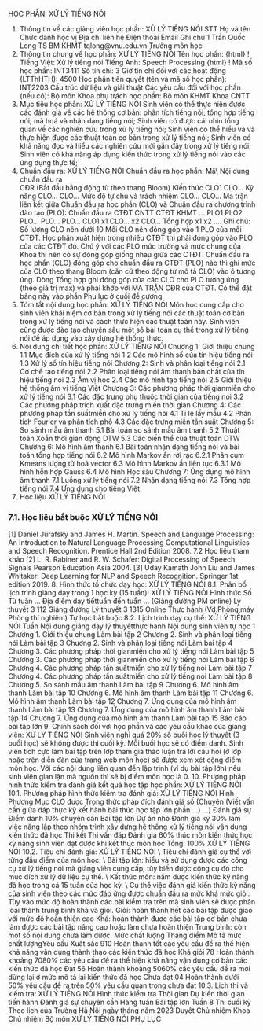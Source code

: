 HỌC PHẦN: XỬ LÝ TIẾNG NÓI
1. Thông tin về các giảng viên học phần: XỬ LÝ TIẾNG NÓI
STT Họ và tên Chức danh học vị Địa chỉ liên hệ Điện thoại Email Ghi chú 1 Trần Quốc Long TS BM KHMT tqlong\@vnu.edu.vn Trưởng môn học
2. Thông tin chung về học phần: XỬ LÝ TIẾNG NÓI Tên học phần:
{html}
! Tiếng Việt: Xử lý tiếng nói Tiếng Anh: Speech Processing
{html}
! Mã số học phần: INT3411 Số tín chỉ: 3 Giờ tín chỉ đối với các hoạt động (LTThHTH): 4500 Học phần tiên quyết (tên và mã số học phần): INT2203 Cấu trúc dữ
liệu và giải thuật Các yêu cầu đối với học phần (nếu có): Bộ môn Khoa phụ trách học phần: Bộ môn KHMT Khoa CNTT
3. Mục tiêu học phần: XỬ LÝ TIẾNG NÓI Sinh viên có thể thực hiện được các đánh giá về các hệ thống cơ bản: phân tích tiếng nói; tổng hợp tiếng nói; mã hoá và nhận dạng tiếng nói; Sinh viên có được cái nhìn tổng quan về các nghiên cứu trong xử lý tiếng nói; Sinh viên có thể hiểu và và thực hiện được các thuật toán cơ bản trong xử lý tiếng nói; Sinh viên có khả năng đọc và hiểu các nghiên cứu mới gần đây trong xử lý tiếng nói; Sinh viên có khả năng áp dụng kiến thức trong xử lý tiếng nói vào các ứng dụng thực tế;
4. Chuẩn đầu ra: XỬ LÝ TIẾNG NÓI
Chuẩn đầu ra học phần: Mã\ Nội dung chuẩn đầu ra\
CĐR (Bắt đầu bằng động từ theo thang Bloom) Kiến thức
CLO1
CLO...
Kỹ năng
CLO...
CLO...
Mức độ tự chủ và trách nhiệm
CLO...
CLO... Ma trận liên kết giữa Chuẩn đầu ra học phần (CLO) và Chuẩn đầu ra
chương trình đào tạo (PLO):
Chuẩn đầu ra CTĐT CNTT CTĐT KHMT ... PLO1 PLO2 PLO... PLO... PLO...
CLO1 x1
CLO... x2
CLO...
Tổng hợp x1 x2 ....
Ghi chú: Số lượng CLO nên dưới 10 Mỗi CLO nên đóng góp vào 1 PLO của mỗi CTĐT. Học phần xuất hiện trong nhiều CTĐT thì phải đóng góp vào PLO của các CTĐT đó. Chú ý với các PLO mức trường và mức chung của Khoa thì nên có sự đóng góp giống nhau giữa các CTĐT. Chuẩn đầu ra học phần (CLO) đóng góp cho chuẩn đầu ra CTĐT (PLO) nào thì ghi mức của CLO theo thang Bloom (căn cứ theo động từ mô tả CLO) vào ô tương ứng. Dòng Tổng hợp ghi đóng góp của các CLO cho PLO tương ứng (theo giá trị max) và phải khớp với MA TRẬN CĐR của CTĐT. Có thể đặt bảng này vào phần Phụ lục ở cuối đề cương.
5. Tóm tắt nội dung học phần: XỬ LÝ TIẾNG NÓI
Môn học cung cấp cho sinh viên khái niệm cơ bản trong xử lý tiếng nói
các thuật toán cơ bản trong xử lý tiếng nói và cách thực hiện các thuật
toán này. Sinh viên cũng được đào tạo chuyên sâu một số bài toán cụ thể
trong xử lý tiếng nói để áp dụng vào xây dựng hệ thống thực.
6. Nội dung chi tiết học phần: XỬ LÝ TIẾNG NÓI
Chương 1: Giới thiệu chung
1.1 Mục đích của xử lý tiếng nói
1.2 Các mô hình số của tín hiệu tiếng nói
1.3 Xử lý số tín hiệu tiếng nói
Chương 2: Sinh và phân loại tiếng nói
2.1 Cơ chế tạo tiếng nói
2.2 Phân loại tiếng nói âm thanh bản chất của tín hiệu tiếng nói
2.3 Âm vị học
2.4 Các mô hình tạo tiếng nói
2.5 Giới thiệu hệ thống âm vị tiếng Việt
Chương 3: Các phương pháp thời gianmiền cho xử lý tiếng nói
3.1 Các đặc trưng phụ thuộc thời gian của tiếng nói
3.2 Các phương pháp trích xuất đặc trưng miền thời gian
Chương 4: Các phương pháp tần suấtmiền cho xử lý tiếng nói
4.1 Tỉ lệ lấy mẫu
4.2 Phân tích Fourier và phân tích phổ
4.3 Các đặc trưng miền tần suất
Chương 5: So sánh mẫu âm thanh
5.1 Bài toán so sánh mẫu âm thanh
5.2 Thuật toán Xoắn thời gian động DTW
5.3 Các biến thể của thuật toán DTW
Chương 6: Mô hình âm thanh
6.1 Bài toán nhận dạng tiếng nói và bài toán tổng hợp tiếng nói
6.2 Mô hình Markov ẩn rời rạc
6.2.1 Phân cụm Kmeans lượng tử hoá vector
6.3 Mô hình Markov ẩn liên tục
6.3.1 Mô hình hỗn hợp Gauss
6.4 Mô hình Học sâu
Chương 7: Ứng dụng mô hình âm thanh
7.1 Luồng xử lý tiếng nói
7.2 Nhận dạng tiếng nói
7.3 Tổng hợp tiếng nói
7.4 Ứng dụng cho tiếng Việt
7. Học liệu XỬ LÝ TIẾNG NÓI
### 7.1. Học liệu bắt buộc XỬ LÝ TIẾNG NÓI
\[1\] Daniel Jurafsky and James H. Martin. Speech and Language
Processing: An Introduction to Natural Language Processing
Computational Linguistics and Speech Recognition. Prentice Hall 2nd
Edition 2008.
7.2 Học liệu tham khảo
\[2\] L. R. Rabiner and R. W. Schafer: Digital Processing of Speech
Signals Pearson Education Asia 2004.
\[3\] Uday Kamath John Liu and James Whitaker: Deep Learning for NLP
and Speech Recognition. Springer 1st edition 2019.
8. Hình thức tổ chức dạy học: XỬ LÝ TIẾNG NÓI
8.1. Phân bổ lịch trình giảng dạy trong 1 học kỳ (15 tuần): XỬ LÝ TIẾNG NÓI Hình thức Số Từ tuần ... Địa điểm dạy tiếttuần đến tuần ... (Giảng đường PM online) Lý thuyết 3 112 Giảng đường Lý thuyết 3 1315 Online Thực hành (Vd.Phòng máy Phòng thí nghiệm) Tự học bắt buộc 8.2. Lịch trình dạy cụ thể: XỬ LÝ TIẾNG NÓI Tuần Nội dung giảng dạy lý thuyếtthực hành Nội dung sinh viên tự học 1 Chương 1. Giới thiệu chung Làm bài tập
2 Chương 2. Sinh và phân loại tiếng nói Làm bài tập
3 Chương 2. Sinh và phân loại tiếng nói Làm bài tập
4 Chương 3. Các phương pháp thời gianmiền cho xử lý tiếng nói Làm bài tập
5 Chương 3. Các phương pháp thời gianmiền cho xử lý tiếng nói Làm bài tập
6 Chương 4. Các phương pháp tần suấtmiền cho xử lý tiếng nói Làm bài tập
7 Chương 4. Các phương pháp tần suấtmiền cho xử lý tiếng nói Làm bài tập
8 Chương 5. So sánh mẫu âm thanh Làm bài tập
9 Chương 6. Mô hình âm thanh Làm bài tập
10 Chương 6. Mô hình âm thanh Làm bài tập
11 Chương 6. Mô hình âm thanh Làm bài tập
12 Chương 7. Ứng dụng của mô hình âm thanh Làm bài tập
13 Chương 7. Ứng dụng của mô hình âm thanh Làm bài tập
14 Chương 7. Ứng dụng của mô hình âm thanh Làm bài tập
15 Báo cáo bài tập lớn
9. Chính sách đối với học phần và các yêu cầu khác của giảng viên: XỬ LÝ TIẾNG NÓI Sinh viên nghỉ quá 20% số buổi học lý thuyết (3 buổi học) sẽ không được thi cuối kỳ. Mỗi buổi học sẽ có điểm danh. Sinh viên tích cực làm bài tập trên lớp tham gia thảo luận trả lời câu hỏi (ở lớp hoặc trên diễn đàn của trang web môn học) sẽ được xem xét cộng điểm môn học. Với các nội dung liên quan đến lập trình (ví dụ bài tập lớn) nếu sinh viên gian lận mã nguồn thì sẽ bị điểm môn học là 0.
10. Phương pháp hình thức kiểm tra đánh giá kết quả học tập học phần: XỬ LÝ TIẾNG NÓI
10.1. Phương pháp hình thức kiểm tra đánh giá: XỬ LÝ TIẾNG NÓI Hình Phương Mục CLO được Trọng thức pháp đích đánh giá số (Chuyên (Viết vấn cần giữa đáp thực kỳ kết hành bài thúc học tập lớn phần ...) ...) Đánh giá sự Điểm danh 10% chuyên cần Bài tập lớn Dự án nhỏ Đánh giá kỹ 30% làm việc năng lập theo nhóm trình xây dựng hệ thống xử lý tiếng nói vận dụng kiến thức đã học Thi kết Thi vấn đáp Đánh giá 60% thúc môn kiến thức học kỹ năng sinh viên đạt được khi kết thúc môn học Tổng: 100% XỬ LÝ TIẾNG NÓI 10.2. Tiêu chí đánh giá: XỬ LÝ TIẾNG NÓI \ Tiêu chí đánh giá cụ thể với từng đầu điểm của môn học:
\ Bài tập lớn: hiểu và sử dụng được các công cụ xử lý tiếng nói mà
giảng viên cung cấp; tùy biến được công cụ đó cho mục đích xử lý dữ liệu
cụ thể.
\ Kết thúc môn: nắm được kiến thức kỹ năng đã học trong cả 15 tuần của
học kỳ.
\ Cụ thể việc đánh giá kiến thức kỹ năng của sinh viên theo các mức
đáp ứng được chuẩn đầu ra mức khá mức giỏi:
Tùy vào mức độ hoàn thành các bài kiểm tra trên mà sinh viên sẽ được
phân loại thành trung bình khá và giỏi. Giỏi: hoàn thành hết các bài tập được giao với mức độ hoàn thiện cao Khá: hoàn thành được các bài tập cơ bản chưa làm được các bài tập nâng cao hoặc làm chưa hoàn thiện Trung bình: còn một số nội dung chưa làm được.
Mức chất lượng Thang điểm Mô tả mức chất lượngYêu cầu Xuất sắc 910 Hoàn thành tốt các yêu cầu đề ra thể hiện khả năng vận dụng thành thạo các kiến thức đã học
Khá giỏi 78 Hoàn thành khoảng 7080% các yêu cầu đề ra thể hiện khả năng vận dụng cơ bản các kiến thức đã học
Đạt 56 Hoàn thành khoảng 5060% các yêu cầu đề ra mới dừng lại ở mức mô tả lại kiến thức đã học
Chưa đạt 04 Hoàn thành dưới 50% yêu cầu đề ra trên 50% yêu cầu quan trọng chưa đạt
10.3. Lịch thi và kiểm tra: XỬ LÝ TIẾNG NÓI Hình thức kiểm tra Thời gian Dự kiến thời gian tiến hành Đánh giá sự chuyên cần Hàng tuần
Bài tập lớn Tuần 8
Thi cuối kỳ Theo lịch của Trường
Hà Nội ngày tháng năm 2023 Duyệt Chủ nhiệm Khoa Chủ nhiệm Bộ môn XỬ LÝ TIẾNG NÓI
PHỤ LỤC